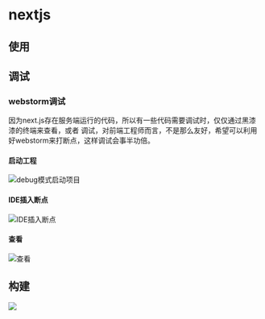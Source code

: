 # nextjs

## 使用
## 调试

### webstorm调试
因为next.js存在服务端运行的代码，所以有一些代码需要调试时，仅仅通过黑漆漆的终端来查看，或者
调试，对前端工程师而言，不是那么友好，希望可以利用好webstorm来打断点，这样调试会事半功倍。

#### 启动工程

![debug模式启动项目](https://tva1.sinaimg.cn/large/00831rSTgy1gd1ui243wfj305p012q2p.jpg)

#### IDE插入断点

![IDE插入断点](https://tva1.sinaimg.cn/large/00831rSTgy1gd1uk7f05lj30mp0aeglr.jpg)

#### 查看

![查看](https://tva1.sinaimg.cn/large/00831rSTgy1gd1uknp8ylj30oi07n3yr.jpg)

## 构建

![](https://tva1.sinaimg.cn/large/00831rSTgy1gd2euxlx8kj30rm0j0wf0.jpg)
